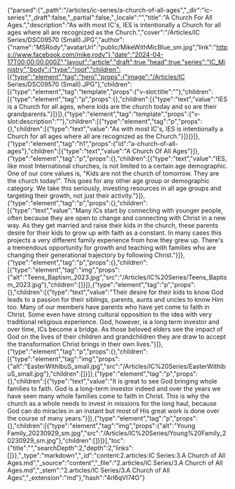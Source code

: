 {"parsed":{"_path":"/articles/ic-series/a-church-of-all-ages","_dir":"ic-series","_draft":false,"_partial":false,"_locale":"","title":"A Church For All Ages.","description":"As with most IC's, IES is intentionally a Church for all ages where all are recognized as the Church.","cover":"/Articles/IC Series/DSC09570 (Small).JPG","author":{"name":"MSRody","avatarUrl":"public/MikeWithMicBlue_sm.jpg","link":"https://www.facebook.com/mike.rody"},"date":"2024-04-17T00:00:00.000Z","layout":"article","draft":true,"head":true,"series":"IC_Ministry","body":{"type":"root","children":[{"type":"element","tag":"hero","props":{"image":"/Articles/IC Series/DSC09570 (Small).JPG"},"children":[{"type":"element","tag":"template","props":{"v-slot:title":""},"children":[{"type":"element","tag":"p","props":{},"children":[{"type":"text","value":"IES is a Church for all ages, where kids are the church today and so are their grandparents."}]}]},{"type":"element","tag":"template","props":{"v-slot:description":""},"children":[{"type":"element","tag":"p","props":{},"children":[{"type":"text","value":"As with most IC's, IES is intentionally a Church for all ages where all are recognized as the Church."}]}]}]},{"type":"element","tag":"h1","props":{"id":"a-church-of-all-ages"},"children":[{"type":"text","value":"A Church Of All Ages"}]},{"type":"element","tag":"p","props":{},"children":[{"type":"text","value":"IES, like most International churches, is not limited to a certain age demographic. One of our core values is, \"Kids are not the church of tomorrow. They are the church today!\". This goes for any other age group or demographic category. We take this seriously, investing resources in all age groups and targeting their growth, not just their activity."}]},{"type":"element","tag":"p","props":{},"children":[{"type":"text","value":"Many ICs start by connecting with younger people, often because they are open to change and connecting with Christ in a new way. As they get married and raise their kids in the church, these parents desire for their kids to grow up with faith as a constant. In many cases this projects a very different family experience from how they grew up. There's a tremendous opportunity for growth and teaching with families who are changing their generational trajectory by following Christ."}]},{"type":"element","tag":"p","props":{},"children":[{"type":"element","tag":"img","props":{"alt":"Teens_Baptism_2023.jpg","src":"/Articles/IC%20Series/Teens_Baptism_2023.jpg"},"children":[]}]},{"type":"element","tag":"p","props":{},"children":[{"type":"text","value":"Their desire for their kids to know God leads to a passion for their siblings, parents, aunts and uncles to know Him too. Many of our members have parents who have yet come to faith in Christ. Some even have strong cultural opposition to the idea with very traditional religious experience. God, however, is a long term investor and over time, ICs become a bridge. As those beloved elders see the impact of God on the lives of their children and grandchildren they are draw to accept the transformation Christ brings in their own lives."}]},{"type":"element","tag":"p","props":{},"children":[{"type":"element","tag":"img","props":{"alt":"EasterWithIbuS_small.jpg","src":"/Articles/IC%20Series/EasterWithIbuS_small.jpg"},"children":[]}]},{"type":"element","tag":"p","props":{},"children":[{"type":"text","value":"It is great to see God bringing whole families to faith. God is a long-term investor indeed and over the years we have seen many whole families come to faith in Christ. This is why the church as a whole needs to invest in missions for the long haul, because God can do miracles in an instant but most of His great work is done over the course of many years."}]},{"type":"element","tag":"p","props":{},"children":[{"type":"element","tag":"img","props":{"alt":"Young Family_20230929_sm.jpg","src":"/Articles/IC%20Series/Young%20Family_20230929_sm.jpg"},"children":[]}]}],"toc":{"title":"","searchDepth":2,"depth":2,"links":[]}},"_type":"markdown","_id":"content:2.articles:IC Series:3.A Church of All Ages.md","_source":"content","_file":"2.articles/IC Series/3.A Church of All Ages.md","_stem":"2.articles/IC Series/3.A Church of All Ages","_extension":"md"},"hash":"4rl6qVI74O"}